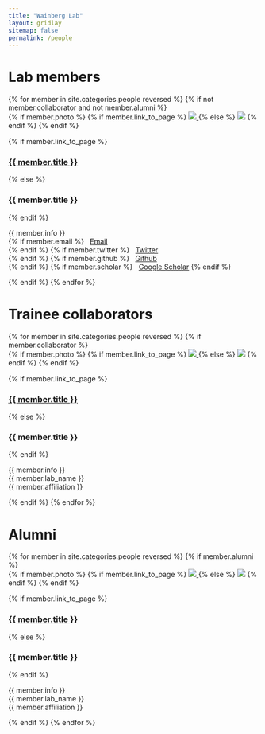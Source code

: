 ```yaml
---
title: "Wainberg Lab"
layout: gridlay
sitemap: false
permalink: /people
---
```

<h1>Lab members</h1>
<div class="row">
{% for member in site.categories.people reversed %}
{% if not member.collaborator and not member.alumni %}
<div class="col-sm-3-5">
  {% if member.photo %}
  {% if member.link_to_page %}
  <a href="{{ member.url }}">
  <img class="img-fluid" src="{{ site.url }}{{ site.baseurl }}/images/members/{{ member.photo }}">
  </a>
  {% else %}
  <img class="img-fluid" src="{{ site.url }}{{ site.baseurl }}/images/members/{{ member.photo }}">
  {% endif %}
  {% endif %}
</div>
<div class="col-sm-2-5" style="padding-top: 15px">
    {% if member.link_to_page %}
    <a href="{{ member.url }}"><h3>{{ member.title }}</h3></a>
    {% else %}
    <h3>{{ member.title }}</h3>
    {% endif %}
    <p>{{ member.info }} <br />
    {% if member.email %}
    <i class="fas fa-envelope fa-fw"></i>&nbsp; <a href="mailto:{{ member.email }}">Email</a><br />
    {% endif %}
    {% if member.twitter %}
    <i class="fab fa-twitter fa-fw"></i>&nbsp; <a href="https://twitter.com/{{ member.twitter }}">Twitter</a><br />
    {% endif %}
    {% if member.github %}
    <i class="fab fa-github fa-fw"></i>&nbsp; <a href="https://github.com/{{ member.github }}">Github</a><br />
    {% endif %}
    {% if member.scholar %}
    <i class="fas fa-book fa-fw"></i>&nbsp; <a href="{{ member.scholar }}">Google Scholar</a>
    {% endif %}
    </p>
</div>
{% endif %}
{% endfor %}
</div>

<h1>Trainee collaborators</h1>
<div class="row">
{% for member in site.categories.people reversed %}
{% if member.collaborator %}
<div class="col-sm-3-5">
  {% if member.photo %}
  {% if member.link_to_page %}
  <a href="{{ member.url }}">
  <img class="img-fluid" src="{{ site.url }}{{ site.baseurl }}/images/members/{{ member.photo }}">
  </a>
  {% else %}
  <img class="img-fluid" src="{{ site.url }}{{ site.baseurl }}/images/members/{{ member.photo }}">
  {% endif %}
  {% endif %}
</div>
<div class="col-sm-2-5" style="padding-top: 15px">
    {% if member.link_to_page %}
    <a href="{{ member.url }}"><h3>{{ member.title }}</h3></a>
    {% else %}
    <h3>{{ member.title }}</h3>
    {% endif %}
    <p>{{ member.info }} <br /> {{ member.lab_name }} <br /> {{ member.affiliation }}
    </p>
</div>
{% endif %}
{% endfor %}
</div>

<h1>Alumni</h1>
<div class="row">
{% for member in site.categories.people reversed %}
{% if member.alumni %}
<div class="col-sm-3-5">
  {% if member.photo %}
  {% if member.link_to_page %}
  <a href="{{ member.url }}">
  <img class="img-fluid" src="{{ site.url }}{{ site.baseurl }}/images/members/{{ member.photo }}">
  </a>
  {% else %}
  <img class="img-fluid" src="{{ site.url }}{{ site.baseurl }}/images/members/{{ member.photo }}">
  {% endif %}
  {% endif %}
</div>
<div class="col-sm-2-5" style="padding-top: 15px">
    {% if member.link_to_page %}
    <a href="{{ member.url }}"><h3>{{ member.title }}</h3></a>
    {% else %}
    <h3>{{ member.title }}</h3>
    {% endif %}
    <p>{{ member.info }} <br /> {{ member.lab_name }} <br /> {{ member.affiliation }}
    </p>
</div>
{% endif %}
{% endfor %}
</div>
